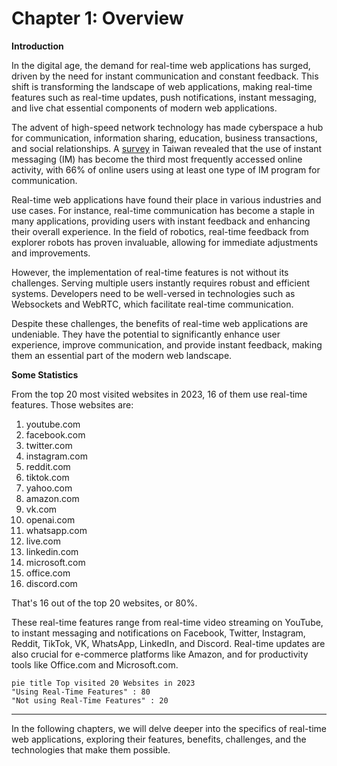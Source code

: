 # Chapter 1: Overview

**Introduction**

In the digital age, the demand for real-time web applications has surged, driven by the need for instant communication and constant feedback. This shift is transforming the landscape of web applications, making real-time features such as real-time updates, push notifications, instant messaging, and live chat essential components of modern web applications.

The advent of high-speed network technology has made cyberspace a hub for communication, information sharing, education, business transactions, and social relationships. A [survey](http://iisit.org/Vol6/IISITv6p113-126Chou651.pdf) in Taiwan revealed that the use of instant messaging (IM) has become the third most frequently accessed online activity, with 66% of online users using at least one type of IM program for communication.

Real-time web applications have found their place in various industries and use cases. For instance, real-time communication has become a staple in many applications, providing users with instant feedback and enhancing their overall experience. In the field of robotics, real-time feedback from explorer robots has proven invaluable, allowing for immediate adjustments and improvements.

However, the implementation of real-time features is not without its challenges. Serving multiple users instantly requires robust and efficient systems. Developers need to be well-versed in technologies such as Websockets and WebRTC, which facilitate real-time communication.

Despite these challenges, the benefits of real-time web applications are undeniable. They have the potential to significantly enhance user experience, improve communication, and provide instant feedback, making them an essential part of the modern web landscape.

**Some Statistics**

From the top 20 most visited websites in 2023, 16 of them use real-time features. Those websites are:

1. youtube.com
2. facebook.com
3. twitter.com
4. instagram.com
5. reddit.com
6. tiktok.com
7. yahoo.com
8. amazon.com
9. vk.com
10. openai.com
11. whatsapp.com
12. live.com
13. linkedin.com
14. microsoft.com
15. office.com
16. discord.com

That's 16 out of the top 20 websites, or 80%. 

These real-time features range from real-time video streaming on YouTube, to instant messaging and notifications on Facebook, Twitter, Instagram, Reddit, TikTok, VK, WhatsApp, LinkedIn, and Discord. Real-time updates are also crucial for e-commerce platforms like Amazon, and for productivity tools like Office.com and Microsoft.com.

```mermaid
pie title Top visited 20 Websites in 2023
"Using Real-Time Features" : 80
"Not using Real-Time Features" : 20
```

---

In the following chapters, we will delve deeper into the specifics of real-time web applications, exploring their features, benefits, challenges, and the technologies that make them possible.




